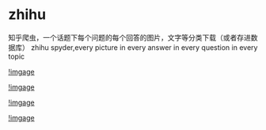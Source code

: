 # zhihu
知乎爬虫，一个话题下每个问题的每个回答的图片，文字等分类下载（或者存进数据库） zhihu  spyder,every picture in every answer in every question in every topic

[!imgage](https://github.com/BitArtificial/zhihu/blob/master/1.png)

[!imgage](https://github.com/BitArtificial/zhihu/blob/master/2.png)

[!imgage](https://github.com/BitArtificial/zhihu/blob/master/3.png)

[!imgage](https://github.com/BitArtificial/zhihu/blob/master/4.png)
